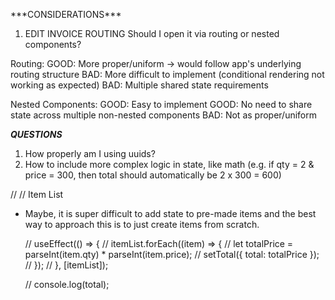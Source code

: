 \*\*\*CONSIDERATIONS\*\*\*

1. EDIT INVOICE ROUTING
   Should I open it via routing or nested components?

Routing:
GOOD: More proper/uniform -> would follow app's underlying routing structure
BAD: More difficult to implement (conditional rendering not working as expected)
BAD: Multiple shared state requirements

Nested Components:
GOOD: Easy to implement
GOOD: No need to share state across multiple non-nested components
BAD: Not as proper/uniform

**_QUESTIONS_**

1. How properly am I using uuids?
2. How to include more complex logic in state, like math (e.g. if qty = 2 & price = 300, then total should automatically be 2 x 300 = 600)

//
//
Item List

- Maybe, it is super difficult to add state to pre-made items and the best way to approach this is to just create items from scratch.

  // useEffect(() => {
  // itemList.forEach((item) => {
  // let totalPrice = parseInt(item.qty) \* parseInt(item.price);
  // setTotal({ total: totalPrice });
  // });
  // }, [itemList]);

  // console.log(total);
